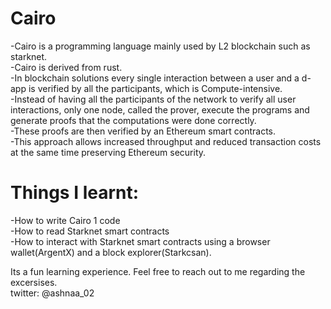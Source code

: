 # Cairo
-Cairo is a programming language mainly used by L2 blockchain such as starknet.  
-Cairo is derived from rust.  
-In blockchain solutions every single interaction between a user and a d-app is verified by all the participants, which is Compute-intensive.  
-Instead of having all the participants of the network to verify all user interactions, only one node, called the prover, execute the programs and generate proofs that the computations were done correctly.  
-These proofs are then verified by an Ethereum smart contracts.  
-This approach allows increased throughput and reduced transaction costs at the same time preserving Ethereum security.  

# Things I learnt:
-How to write Cairo 1 code  
-How to read Starknet smart contracts  
-How to interact with Starknet smart contracts using a browser wallet(ArgentX) and a block explorer(Starkcsan).  

Its a fun learning experience. Feel free to reach out to me regarding the excersises.  
twitter: @ashnaa_02
